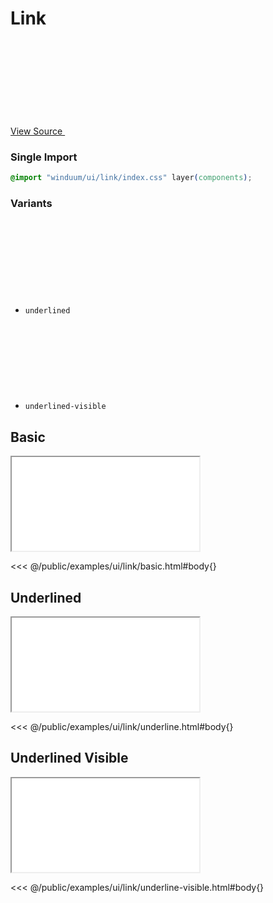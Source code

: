 # Link

<a href="https://github.com/winduum/winduum/blob/main/src/ui/link/default.css" target="_blank" rel="noreferrer" class="winduum-gh-link">View Source <svg><use href="#icon-gh" /></svg></a>

### Single Import

```css
@import "winduum/ui/link/index.css" layer(components);
```

### Variants

* `underlined` <a href="https://github.com/winduum/winduum/blob/main/src/ui/link/underlined.css" target="_blank" rel="noreferrer" class="winduum-gh-link"><svg><use href="#icon-gh" /></svg></a>
* `underlined-visible` <a href="https://github.com/winduum/winduum/blob/main/src/ui/link/underlined.css" target="_blank" rel="noreferrer" class="winduum-gh-link"><svg><use href="#icon-gh" /></svg></a>

## Basic

<iframe onload="this.style.visibility = 'visible';" src="/examples/ui/link/basic.html"></iframe>

<<< @/public/examples/ui/link/basic.html#body{}

## Underlined

<iframe onload="this.style.visibility = 'visible';" src="/examples/ui/link/underline.html"></iframe>

<<< @/public/examples/ui/link/underline.html#body{}

## Underlined Visible

<iframe onload="this.style.visibility = 'visible';" src="/examples/ui/link/underline-visible.html"></iframe>

<<< @/public/examples/ui/link/underline-visible.html#body{}
